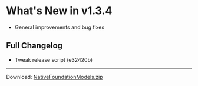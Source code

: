 # What's New in v1.3.4

- General improvements and bug fixes

## Full Changelog
- Tweak release script (e32420b)

---
Download: [NativeFoundationModels.zip](https://github.com/zats/native-foundation-models/releases/download/v1.3.4/NativeFoundationModels.zip)
